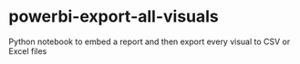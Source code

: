# powerbi-export-all-visuals
Python notebook to embed a report and then export every visual to CSV or Excel files
